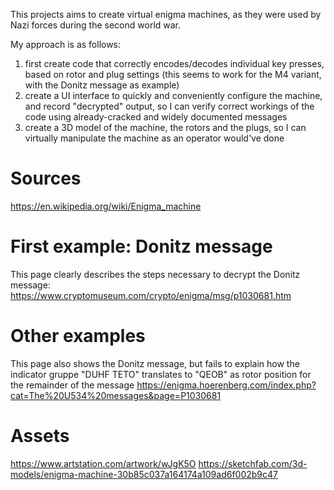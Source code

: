This projects aims to create virtual enigma machines, as they were used by Nazi forces during the second world war.

My approach is as follows:
1. first create code that correctly encodes/decodes individual key presses, based on rotor and plug settings (this seems to work for the M4 variant, with the Donitz message as example)
2. create a UI interface to quickly and conveniently configure the machine, and record "decrypted" output, so I can verify correct workings of the code using already-cracked and widely documented messages
3. create a 3D model of the machine, the rotors and the plugs, so I can virtually manipulate the machine as an operator would've done

# Sources
https://en.wikipedia.org/wiki/Enigma_machine

# First example: Donitz message

This page clearly describes the steps necessary to decrypt the Donitz message:
https://www.cryptomuseum.com/crypto/enigma/msg/p1030681.htm

# Other examples

This page also shows the Donitz message, but fails to explain how the indicator gruppe "DUHF TETO" translates to "QEOB" as rotor position for the remainder of the message
https://enigma.hoerenberg.com/index.php?cat=The%20U534%20messages&page=P1030681

# Assets

https://www.artstation.com/artwork/wJgK5O
https://sketchfab.com/3d-models/enigma-machine-30b85c037a164174a109ad6f002b9c47

